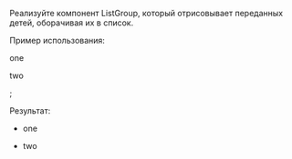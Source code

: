 Реализуйте компонент ListGroup, который отрисовывает переданных детей, оборачивая их в список.

Пример использования: 
<ListGroup>
    <p>one</p>
    <p>two</p>
</ListGroup>;

Результат:
<ul class="list-group">
    <li class="list-group-item"><p>one</p></li>
    <li class="list-group-item"><p>two</p></li>
</ul>

